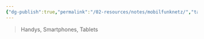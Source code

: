 ```yaml
---
{"dg-publish":true,"permalink":"/02-resources/notes/mobilfunknetz/","tags":["hardware","netzwerk"],"noteIcon":"","updated":"2025-08-26T16:35:05.951+02:00"}
---
```


>Handys, Smartphones, Tablets